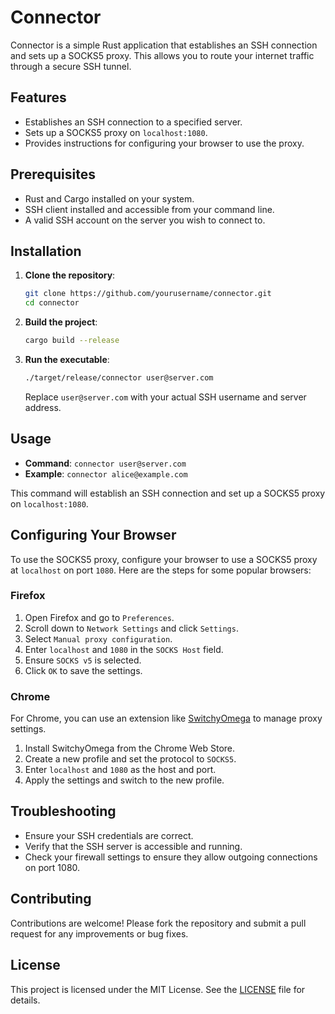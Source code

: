 # Connector

Connector is a simple Rust application that establishes an SSH connection and sets up a SOCKS5 proxy. This allows you to route your internet traffic through a secure SSH tunnel.

## Features

- Establishes an SSH connection to a specified server.
- Sets up a SOCKS5 proxy on `localhost:1080`.
- Provides instructions for configuring your browser to use the proxy.

## Prerequisites

- Rust and Cargo installed on your system.
- SSH client installed and accessible from your command line.
- A valid SSH account on the server you wish to connect to.

## Installation

1. **Clone the repository**:

   ```bash
   git clone https://github.com/yourusername/connector.git
   cd connector
   ```

2. **Build the project**:

   ```bash
   cargo build --release
   ```

3. **Run the executable**:

   ```bash
   ./target/release/connector user@server.com
   ```

   Replace `user@server.com` with your actual SSH username and server address.

## Usage

- **Command**: `connector user@server.com`
- **Example**: `connector alice@example.com`

This command will establish an SSH connection and set up a SOCKS5 proxy on `localhost:1080`.

## Configuring Your Browser

To use the SOCKS5 proxy, configure your browser to use a SOCKS5 proxy at `localhost` on port `1080`. Here are the steps for some popular browsers:

### Firefox

1. Open Firefox and go to `Preferences`.
2. Scroll down to `Network Settings` and click `Settings`.
3. Select `Manual proxy configuration`.
4. Enter `localhost` and `1080` in the `SOCKS Host` field.
5. Ensure `SOCKS v5` is selected.
6. Click `OK` to save the settings.

### Chrome

For Chrome, you can use an extension like [SwitchyOmega](https://github.com/FelisCatus/SwitchyOmega) to manage proxy settings.

1. Install SwitchyOmega from the Chrome Web Store.
2. Create a new profile and set the protocol to `SOCKS5`.
3. Enter `localhost` and `1080` as the host and port.
4. Apply the settings and switch to the new profile.

## Troubleshooting

- Ensure your SSH credentials are correct.
- Verify that the SSH server is accessible and running.
- Check your firewall settings to ensure they allow outgoing connections on port 1080.

## Contributing

Contributions are welcome! Please fork the repository and submit a pull request for any improvements or bug fixes.

## License

This project is licensed under the MIT License. See the [LICENSE](LICENSE) file for details. 